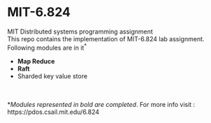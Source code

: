 # MIT-6.824
MIT Distributed systems programming assignment
<br>
This repo contains the implementation of MIT-6.824 lab assignment. Following modules are in it<sup>*</sup><br>
<ul>
  <li><b>Map Reduce</b></li>
  <li><b>Raft</b></li>
  <li>Sharded key value store</li>
</ul>
<br><br>
*<i>Modules represented in bold are completed</i>. For more info visit : https://pdos.csail.mit.edu/6.824
